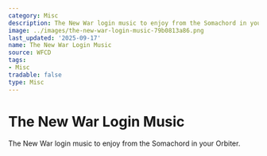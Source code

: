 ```yaml
---
category: Misc
description: The New War login music to enjoy from the Somachord in your Orbiter.
image: ../images/the-new-war-login-music-79b0813a86.png
last_updated: '2025-09-17'
name: The New War Login Music
source: WFCD
tags:
- Misc
tradable: false
type: Misc
---
```


# The New War Login Music

The New War login music to enjoy from the Somachord in your Orbiter.

